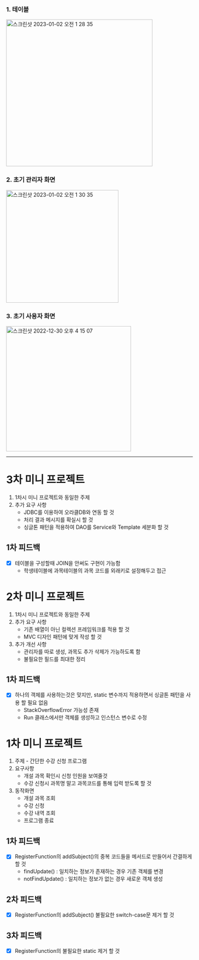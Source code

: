 ### 1. 테이블
<img width="395" alt="스크린샷 2023-01-02 오전 1 28 35" src="https://user-images.githubusercontent.com/90540377/210177933-616c9686-7c37-44e8-b301-6ff9f3864944.png">

### 2. 초기 관리자 화면
<img width="303" alt="스크린샷 2023-01-02 오전 1 30 35" src="https://user-images.githubusercontent.com/90540377/210177964-575b4532-dd45-4783-8591-14690124ac5b.png">

### 3. 초기 사용자 화면
<img width="337" alt="스크린샷 2022-12-30 오후 4 15 07" src="https://user-images.githubusercontent.com/90540377/210044457-fbe76cfd-993f-4de1-bef0-ef70e90e03fc.png">

---

# 3차 미니 프로젝트
1. 1차시 미니 프로젝트와 동일한 주제    
2. 추가 요구 사항
    - JDBC를 이용하여 오라클DB와 연동 할 것
    - 처리 결과 메시지를 확실시 할 것
    - 싱글톤 패턴을 적용하여 DAO를 Service와 Template 세분화 할 것

## 1차 피드백
- [x] 테이블을 구성할때 JOIN을 안써도 구현이 가능함
    - 학생테이블에 과목테이블의 과목 코드를 외래키로 설정해두고 접근
    
# 2차 미니 프로젝트
1. 1차시 미니 프로젝트와 동일한 주제    
2. 추가 요구 사항
    - 기존 배열이 아닌 컬렉션 프레임워크를 적용 할 것
    - MVC 디자인 패턴에 맞게 작성 할 것
3. 추가 개선 사항
    - 관리자를 따로 생성, 과목도 추가 삭제가 가능하도록 함
    - 불필요한 필드를 최대한 정리

## 1차 피드백
- [x] 하나의 객체를 사용하는것은 맞지만, static 변수까지 적용하면서 싱글톤 패턴을 사용 할 필요 없음
    - StackOverflowError 가능성 존재
    - Run 클래스에서만 객체를 생성하고 인스턴스 변수로 수정
    
# 1차 미니 프로젝트
1. 주제 - 간단한 수강 신청 프로그램
2. 요구사항
    - 개설 과목 확인시 신청 인원을 보여줄것
    - 수강 신청시 과목명 말고 과목코드를 통해 입력 받도록 할 것
3. 동작화면
    - 개설 과목 조회
    - 수강 신청
    - 수강 내역 조회
    - 프로그램 종료

## 1차 피드백
- [x] RegisterFunction의 addSubject()의 중복 코드들을 메서드로 만들어서 간결하게 할 것
    - findUpdate() : 일치하는 정보가 존재하는 경우 기존 객체를 변경
    - notFindUpdate() : 일치하는 정보가 없는 경우 새로운 객체 생성

## 2차 피드백
- [x] RegisterFunction의 addSubject() 불필요한 switch-case문 제거 할 것

## 3차 피드백
- [x] RegisterFunction의 불필요한 static 제거 할 것
